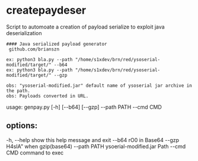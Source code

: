 # createpaydeser
Script to automoate a creation of payload serialize to exploit java deserialization

	#### Java serialized payload generator 
	 github.com/brianszn 

	ex: python3 bla.py --path "/home/s1xdev/brn/red/ysoserial-modified/target/" --b64
	ex: python3 bla.py --path "/home/s1xdev/brn/red/ysoserial-modified/target/" --gzp

	obs: "ysoserial-modified.jar" default name of ysoserial jar archive in the path.
	obs: Payloads converted in URL.

	
usage: genpay.py [-h] [--b64] [--gzp] --path PATH --cmd CMD

## options:
   -h, --help   show this help message and exit
   --b64        rO0 in Base64
   --gzp        H4sIA" when gzip(base64)
   --path PATH  ysoerial-modified.jar Path
   --cmd CMD    command to exec
